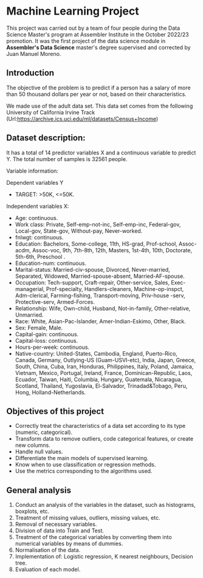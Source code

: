 # Machine Learning Project

This project was carried out by a team of four people during the Data Science Master's program at Assembler Institute in the October 2022/23 promotion.
It was the first project of the data science module in **Assembler's Data Science** master's degree supervised and corrected by Juan Manuel Moreno.

## Introduction

The objective of the problem is to predict if a person has a salary of more than 50 thousand dollars per year or not, based on their characteristics.

We made use of the adult data set. This data set comes from the following University of California Irvine Track (Url:https://archive.ics.uci.edu/ml/datasets/Census+Income)

## Dataset description:

It has a total of 14 predictor variables X and a continuous variable to predict Y.
The total number of samples is 32561 people.

Variable information:

Dependent variables Y

- TARGET: >50K, <=50K.

Independent variables X:

- Age: continuous.
- Work class: Private, Self-emp-not-inc, Self-emp-inc, Federal-gov, Local-gov, State-gov, Without-pay, Never-worked.
- fnlwgt: continuous.
- Education: Bachelors, Some-college, 11th, HS-grad, Prof-school, Assoc-acdm, Assoc-voc, 9th, 7th-8th, 12th, Masters, 1st-4th, 10th, Doctorate, 5th-6th, Preschool .
- Education-num: continuous.
- Marital-status: Married-civ-spouse, Divorced, Never-married, Separated, Widowed, Married-spouse-absent, Married-AF-spouse.
- Occupation: Tech-support, Craft-repair, Other-service, Sales, Exec-managerial, Prof-specialty, Handlers-cleaners, Machine-op-inspct, Adm-clerical, Farming-fishing, Transport-moving, Priv-house -serv, Protective-serv, Armed-Forces.
- Relationship: Wife, Own-child, Husband, Not-in-family, Other-relative, Unmarried.
- Race: White, Asian-Pac-Islander, Amer-Indian-Eskimo, Other, Black.
- Sex: Female, Male.
- Capital-gain: continuous.
- Capital-loss: continuous.
- Hours-per-week: continuous.
- Native-country: United-States, Cambodia, England, Puerto-Rico, Canada, Germany, Outlying-US (Guam-USVI-etc), India, Japan, Greece, South, China, Cuba, Iran, Honduras, Philippines, Italy, Poland, Jamaica, Vietnam, Mexico, Portugal, Ireland, France, Dominican-Republic, Laos, Ecuador, Taiwan, Haiti, Columbia, Hungary, Guatemala, Nicaragua, Scotland, Thailand, Yugoslavia, El-Salvador, Trinadad&Tobago, Peru, Hong, Holland-Netherlands.

## Objectives of this project

- Correctly treat the characteristics of a data set according to its type (numeric, categorical).
- Transform data to remove outliers, code categorical features, or create new columns.
- Handle null values.
- Differentiate the main models of supervised learning.
- Know when to use classification or regression methods.
- Use the metrics corresponding to the algorithms used.

## General analysis

1. Conduct an analysis of the variables in the dataset, such as histograms, boxplots, etc. 
2. Treatment of missing values, outliers, missing values, etc. 
3. Removal of necessary variables.
4. Division of data into Train and Test.
5. Treatment of the categorical variables by converting them into numerical variables by means of dummies.
6. Normalisation of the data.
7. Implementation of: Logistic regression, K nearest neighbours, Decision tree.
8. Evaluation of each model.
